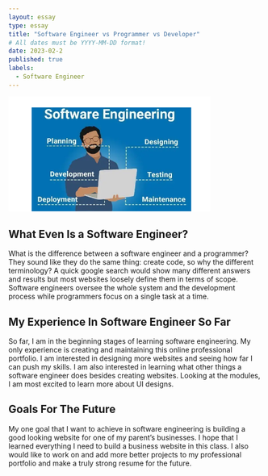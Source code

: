 ```yaml
---
layout: essay
type: essay
title: "Software Engineer vs Programmer vs Developer"
# All dates must be YYYY-MM-DD format!
date: 2023-02-2
published: true
labels:
  - Software Engineer
---
```


<img width="400px" class="rounded float-start pe-4" src="../img/software engineer.png">

## What Even Is a Software Engineer?
What is the difference between a software engineer and a programmer? They sound like they do the same thing: create code, so why the different terminology? A quick google search would show many different answers and results but most websites loosely define them in terms of scope. Software engineers oversee the whole system and the development process while programmers focus on a single task at a time. 

## My Experience In Software Engineer So Far
So far, I am in the beginning stages of learning software engineering. My only experience is creating and maintaining this online professional portfolio. I am interested in designing more websites and seeing how far I can push my skills. I am also interested in learning what other things a software engineer does besides creating websites. Looking at the modules, I am most excited to learn more about UI designs.

## Goals For The Future
My one goal that I want to achieve in software engineering is building a good looking website for one of my parent’s businesses. I hope that I learned everything I need to build a business website in this class. I also would like to work on and add more better projects to my professional portfolio and make a truly strong resume for the future.

